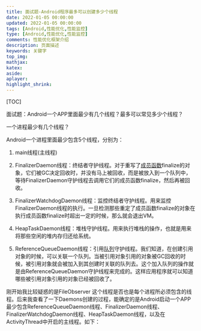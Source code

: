```yaml
---
title: 面试题-Android程序最多可以创建多少个线程
date: 2022-01-05 00:00:00
updated: 2022-01-05 00:00:00
tags: [Android,性能优化,性能监控]
type: [Android,性能优化,性能监控]
comments: 性能优化框架介绍
description: 页面描述
keywords: 关键字
top_img:
mathjax:
katex:
aside:
aplayer:
highlight_shrink:
---
```




[TOC]

面试题：Android一个APP里面最少有几个线程？最多可以常见多少个线程？



一个进程最少有几个线程？



Android一个进程里面最少包含5个线程，分别为：

1. main线程(主线程)

2. FinalizerDaemon线程：终结者守护线程。对于重写了[成员函数](https://so.csdn.net/so/search?q=成员函数&spm=1001.2101.3001.7020)finalize的对象，它们被GC决定回收时，并没有马上被回收，而是被放入到一个队列中，等待FinalizerDaemon守护线程去调用它们的成员函数finalize，然后再被回收。

3. FinalizerWatchdogDaemon线程：监控终结者守护线程。用来监控FinalizerDaemon线程的执行。一旦检测那些重定了成员函数finalize的对象在执行成员函数finalize时超出一定的时候，那么就会退出VM。
4. HeapTaskDaemon线程：堆栈守护线程。用来执行堆栈的操作，也就是用来将那些空闲的堆内存归还给系统。
5. ReferenceQueueDaemon线程：引用[队列](https://so.csdn.net/so/search?q=队列&spm=1001.2101.3001.7020)守护线程。我们知道，在创建引用对象的时候，可以关联一个队列。当被引用对象引用的对象被GC回收的时候，被引用对象就会被加入到其创建时关联的队列去。这个加入队列的操作就是由ReferenceQueueDaemon守护线程来完成的。这样应用程序就可以知道哪些被引用对象引用的对象已经被回收了。



刚开始我比较疑惑的是FileObserver 这个线程是否也是每个进程所必须包含的线程。后来我查看了一下Daemons创建的过程，能确定的是Android启动一个APP最少包含ReferenceQueueDaemon线程、FinalizerDaemon线程、FinalizerWatchdogDaemon线程、HeapTaskDaemon线程，以及在ActivityThread中开启的主线程。如下：

